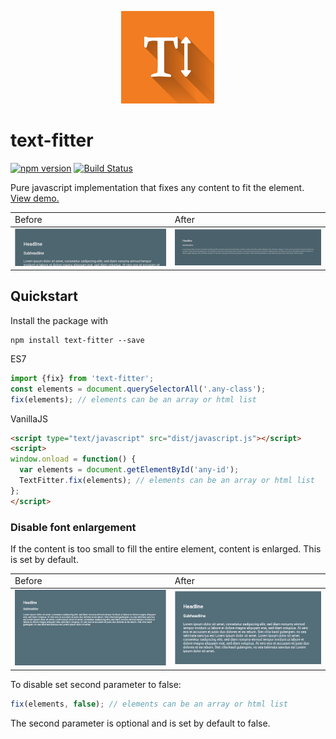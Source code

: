 <p align="center">
  <img src="docs/logo-readme.png" />
</p>


# text-fitter

[![npm version](https://badge.fury.io/js/text-fitter.svg)](https://badge.fury.io/js/text-fitter) [![Build Status](https://travis-ci.org/salomonelli/text-fitter.svg?branch=master)](https://travis-ci.org/salomonelli/text-fitter)

Pure javascript implementation that fixes any content to fit the element. <a href="https://salomonelli.github.io/text-fitter/">View demo.</a>

<table border="0">
  <tbody>
    <tr>
      <td>Before</td>
      <td>After</td>
    </tr>
  </tbody>
  <tbody>
    <tr>
      <td><img src="docs/shrink_before.png" /></td>
      <td><img src="docs/shrink_after.png" /></td>
    </tr>
  </tbody>
</table>



## Quickstart

Install the package with

```
npm install text-fitter --save
```

ES7
```javascript
import {fix} from 'text-fitter';
const elements = document.querySelectorAll('.any-class');
fix(elements); // elements can be an array or html list
```

VanillaJS
```html
<script type="text/javascript" src="dist/javascript.js"></script>
<script>
window.onload = function() {
  var elements = document.getElementById('any-id');
  TextFitter.fix(elements); // elements can be an array or html list
};
</script>
```


### Disable font enlargement

If the content is too small to fill the entire element, content is enlarged. This is set by default.

<table border="0">
  <tbody>
    <tr>
      <td>Before</td>
      <td>After</td>
    </tr>
  </tbody>
  <tbody>
    <tr>
      <td><img src="docs/enlarge_before.png" /></td>
      <td><img src="docs/enlarge_after.png" /></td>
    </tr>
  </tbody>
</table>



To disable set second parameter to false:
```javascript
fix(elements, false); // elements can be an array or html list
```

The second parameter is optional and is set by default to false.
